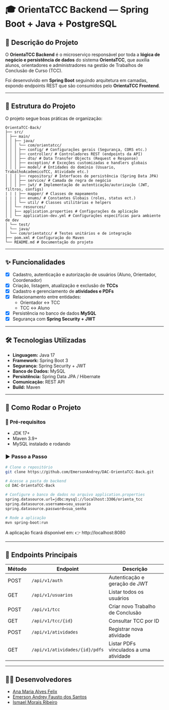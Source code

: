# 🎓 OrientaTCC Backend — Spring Boot + Java + PostgreSQL  

## 📝 Descrição do Projeto  

O **OrientaTCC Backend** é o microserviço responsável por toda a **lógica de negócio e persistência de dados** do sistema **OrientaTCC**, que auxilia alunos, orientadores e administradores na gestão de Trabalhos de Conclusão de Curso (TCC).  

Foi desenvolvido em **Spring Boot** seguindo arquitetura em camadas, expondo endpoints REST que são consumidos pelo **OrientaTCC Frontend**.  

---

## 📂 Estrutura do Projeto  

O projeto segue boas práticas de organização: 

```shell
OrientaTCC-Back/
├── src/
│ ├── main/
│ │ ├── java/
│ │ │ └── com/orientatcc/
│ │ │ ├── config/ # Configurações gerais (Segurança, CORS etc.)
│ │ │ ├── controller/ # Controladores REST (endpoints da API)
│ │ │ ├── dto/ # Data Transfer Objects (Request e Response)
│ │ │ ├── exception/ # Exceções customizadas e handlers globais
│ │ │ ├── model/ # Entidades do domínio (Usuario, TrabalhoAcademicoTCC, Atividade etc.)
│ │ │ ├── repository/ # Interfaces de persistência (Spring Data JPA)
│ │ │ ├── service/ # Camada de regra de negócio
│ │ │ ├── jwt/ # Implementação de autenticação/autorização (JWT, filtros, configs)
| | | ├── mapper/ # Classes de mapeamento
| | | ├── enums/ # Constantes Globais (roles, status ect.)
│ │ │ └── util/ # Classes utilitárias e helpers
│ │ └── resources/
│ │ ├── application.properties # Configurações da aplicação
│ │ └── application-dev.yml # Configurações específicas para ambiente de dev
│ └── test/
│ └── java/
│ └── com/orientatcc/ # Testes unitários e de integração
├── pom.xml # Configuração do Maven
└── README.md # Documentação do projeto
```

---

## ✨ Funcionalidades

- [x] Cadastro, autenticação e autorização de usuários (Aluno, Orientador, Coordenador)  
- [x] Criação, listagem, atualização e exclusão de **TCCs**  
- [x] Cadastro e gerenciamento de **atividades e PDFs**  
- [x] Relacionamento entre entidades:  
  - Orientador ↔ TCC  
  - TCC ↔ Aluno  
- [x] Persistência no banco de dados **MySQL**  
- [x] Segurança com **Spring Security + JWT**
      
---

## 🛠️ Tecnologias Utilizadas  

- **Linguagem:** Java 17  
- **Framework:** Spring Boot 3
- **Segurança:** Spring Security + JWT  
- **Banco de Dados:** MySQL  
- **Persistência:** Spring Data JPA / Hibernate  
- **Comunicação:** REST API  
- **Build:** Maven  

---
      
## 🚀 Como Rodar o Projeto  

### 🔧 Pré-requisitos  
- JDK 17+  
- Maven 3.9+  
- MySQL instalado e rodando
  
### ▶️ Passo a Passo  

```bash
# Clone o repositório
git clone https://github.com/EmersonAndrey/DAC-OrientaTCC-Back.git

# Acesse a pasta do backend
cd DAC-OrientaTCC-Back

# Configure o banco de dados no arquivo application.properties
spring.datasource.url=jdbc:mysql://localhost:3306/orienta_tcc
spring.datasource.username=seu_usuario
spring.datasource.password=sua_senha

# Rode a aplicação
mvn spring-boot:run
```
A aplicação ficará disponível em:
👉 http://localhost:8080

---

## 🔗 Endpoints Principais

| Método | Endpoint                        | Descrição                  |
|--------|---------------------------------|----------------------------|
| POST   | `/api/v1/auth`                  | Autenticação e geração de JWT    |
| GET    | `/api/v1/usuarios`              | Listar todos os usuários      |
| POST   | `/api/v1/tcc`                   | Criar novo Trabalho de Conclusão    |
| GET    | `/api/v1/tcc/{id}`              | Consultar TCC por ID  |
| POST   | `/api/v1/atividades`            | Registrar nova atividade  |
| GET    | `/api/v1/atividades/{id}/pdfs`  | Listar PDFs vinculados a uma atividade |

---

## 👨‍💻 Desenvolvedores
- [Ana Maria Alves Felix](https://github.com/anaMariaFelix)
- [Emerson Andrey Fausto dos Santos](https://github.com/EmersonAndrey)
- [Ismael Morais Ribeiro](https://github.com/IsmaelMoraisRibeiro20)
